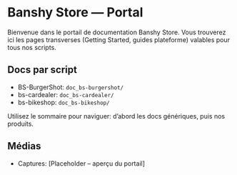 # Banshy Store — Portal

Bienvenue dans le portail de documentation Banshy Store. Vous trouverez ici les pages transverses (Getting Started, guides plateforme) valables pour tous nos scripts.

## Docs par script
- BS-BurgerShot: `doc_bs-burgershot/`
- bs-cardealer: `doc_bs-cardealer/`
- bs-bikeshop: `doc_bs-bikeshop/`

Utilisez le sommaire pour naviguer: d’abord les docs génériques, puis nos produits.

## Médias
- Captures: [Placeholder – aperçu du portail]

